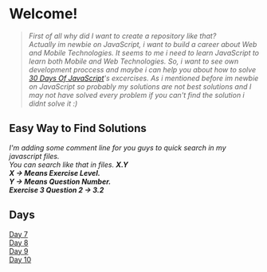 # Welcome!
>*First of all why did I want to create a repository like that?\
Actually im newbie on JavaScript, i want to build a career about Web and Mobile Technologies. It seems to me i need to learn JavaScript to learn both Mobile and Web Technologies.
So, i want to see own development proccess and maybe i can help you about how to solve  [30 Days Of JavaScript](https://github.com/Asabeneh/30-Days-Of-JavaScript/)'s excercises. As i mentioned before im newbie on JavaScript so probably my solutions are not best solutions and I may not have solved every problem if you can't find the solution i didnt solve it :)*

## Easy Way to Find Solutions 
*I'm adding some comment line for you guys to quick search in my javascript files.\
You can search like that in files. **X.Y**\
**X -> Means Exercise Level.**\
**Y -> Means Question Number.**\
**Exercise 3 Question 2 -> 3.2***

## Days
[Day 7](https://github.com/omurcankaya/30Days-Of-JavaScript-Solutions/tree/main/Day-07/day7.js)\
[Day 8](https://github.com/omurcankaya/30Days-Of-JavaScript-Solutions/blob/main/Day-08/day8.js)\
[Day 9](https://github.com/omurcankaya/30Days-Of-JavaScript-Solutions/blob/main/Day-09/day9.js)\
[Day 10](https://github.com/omurcankaya/30Days-Of-JavaScript-Solutions/blob/main/Day-10/day10.js)